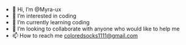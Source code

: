 - 👋 Hi, I’m @Myra-ux
- 👀 I’m interested in coding
- 🌱 I’m currently learning coding
- 💞️ I’m looking to collaborate with anyone who would like to help me
- 📫 How to reach me coloredsocks1111@gmail.com

<!---
Myra-ux/Myra-ux is a ✨ special ✨ repository because its `README.md` (this file) appears on your GitHub profile.
You can click the Preview link to take a look at your changes.
--->
